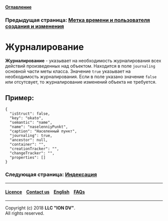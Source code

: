 #### [Оглавление](/docs/ru/index.md)

### Предыдущая страница: [Метка времени и пользователя создания и изменения](/docs/ru/2_system_description/metadata_structure/meta_class/time_user_tracker.md)

# Журналирование

**Журналирование** - указывает на необходимость журналирования всех действий произведенных над объектом. Находится в поле `journaling` основной части меты класса. Значение `true` указывает на необходимость журналирования. Если в поле  указано значение `false` или отсутсвует, то журналирование изменений объекта не требуется. 

## Пример:

```
{
  "isStruct": false,
  "key": "okato",
  "semantic": "name",
  "name": "naselenniyPunkt",
  "caption": "Населенный пункт",
  "journaling": true,
  "ancestor": null,
  "container": "",
  "creationTracker": "",
  "changeTracker": "",
  "properties": []
}
```  


### Следующая страница: [Индексация](/docs/ru/2_system_description/metadata_structure/meta_class/composite_indexes.md)
--------------------------------------------------------------------------  


 #### [Licence](/LICENCE.md) &ensp;  [Contact us](https://iondv.com) &ensp;  [English](/docs/en/2_system_description/metadata_structure/meta_class/journaling.md)   &ensp; [FAQs](/faqs.md)  <div><img src="https://mc.iondv.com/watch/local/docs/framework" style="position:absolute; left:-9999px;" height=1 width=1 alt="iondv metrics"></div>         



--------------------------------------------------------------------------  

Copyright (c) 2018 **LLC "ION DV"**.  
All rights reserved. 